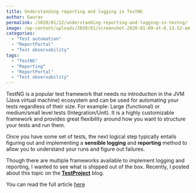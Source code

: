 ```yaml
---
title: Understanding reporting and logging in TestNG
author: Gaurav
permalink: /2020/01/22/understanding-reporting-and-logging-in-testng/
image: /wp-content/uploads/2020/01/screenshot-2020-01-09-at-6.13.52-am.png
categories:
  - "Test automation"
  - "ReportPortal"
  - "Test observability"
tags:
  - "TestNG"
  - "Reporting"
  - "ReportPortal"
  - "Test observability"
---
```

TestNG is a popular test framework that needs no introduction in the JVM (Java virtual machine) ecosystem and can be used for automating your tests regardless of their size. For example: Large (functional) or medium/small level tests (Integration/Unit). It is a highly customizable framework and provides great flexibility around how you want to structure your tests and run them.

Once you have some set of tests, the next logical step typically entails figuring out and implementing a **sensible logging** and **reporting** method to allow you to understand your runs and figure out failures.

Though there are multiple frameworks available to implement logging and reporting, I wanted to see what is shipped out of the box. Recently, I posted about this topic on the **[TestProject](https://testproject.io/)** blog.

You can read the full article <a href="https://blog.testproject.io/2020/01/23/testng-reporting-and-logging-built-in-features/" target="_blank" rel="noopener">here</a>
